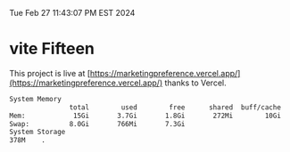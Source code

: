 Tue Feb 27 11:43:07 PM EST 2024

# vite Fifteen


This project is live at [https://marketingpreference.vercel.app/](https://marketingpreference.vercel.app/) thanks to Vercel.

```bash
System Memory
               total        used        free      shared  buff/cache   available
Mem:            15Gi       3.7Gi       1.8Gi       272Mi        10Gi        11Gi
Swap:          8.0Gi       766Mi       7.3Gi
System Storage
378M	.
```
